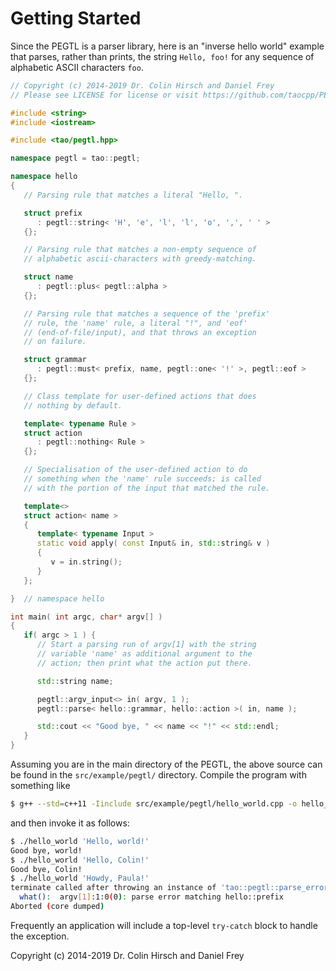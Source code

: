 # Getting Started

Since the PEGTL is a parser library, here is an "inverse hello world" example that parses,
rather than prints, the string `Hello, foo!` for any sequence of alphabetic ASCII characters `foo`.

```c++
// Copyright (c) 2014-2019 Dr. Colin Hirsch and Daniel Frey
// Please see LICENSE for license or visit https://github.com/taocpp/PEGTL/

#include <string>
#include <iostream>

#include <tao/pegtl.hpp>

namespace pegtl = tao::pegtl;

namespace hello
{
   // Parsing rule that matches a literal "Hello, ".

   struct prefix
      : pegtl::string< 'H', 'e', 'l', 'l', 'o', ',', ' ' >
   {};

   // Parsing rule that matches a non-empty sequence of
   // alphabetic ascii-characters with greedy-matching.

   struct name
      : pegtl::plus< pegtl::alpha >
   {};

   // Parsing rule that matches a sequence of the 'prefix'
   // rule, the 'name' rule, a literal "!", and 'eof'
   // (end-of-file/input), and that throws an exception
   // on failure.

   struct grammar
      : pegtl::must< prefix, name, pegtl::one< '!' >, pegtl::eof >
   {};

   // Class template for user-defined actions that does
   // nothing by default.

   template< typename Rule >
   struct action
      : pegtl::nothing< Rule >
   {};

   // Specialisation of the user-defined action to do
   // something when the 'name' rule succeeds; is called
   // with the portion of the input that matched the rule.

   template<>
   struct action< name >
   {
      template< typename Input >
      static void apply( const Input& in, std::string& v )
      {
         v = in.string();
      }
   };

}  // namespace hello

int main( int argc, char* argv[] )
{
   if( argc > 1 ) {
      // Start a parsing run of argv[1] with the string
      // variable 'name' as additional argument to the
      // action; then print what the action put there.

      std::string name;

      pegtl::argv_input<> in( argv, 1 );
      pegtl::parse< hello::grammar, hello::action >( in, name );

      std::cout << "Good bye, " << name << "!" << std::endl;
   }
}
```

Assuming you are in the main directory of the PEGTL, the above source can be
found in the `src/example/pegtl/` directory. Compile the program with something like

```sh
$ g++ --std=c++11 -Iinclude src/example/pegtl/hello_world.cpp -o hello_world
```

and then invoke it as follows:

```sh
$ ./hello_world 'Hello, world!'
Good bye, world!
$ ./hello_world 'Hello, Colin!'
Good bye, Colin!
$ ./hello_world 'Howdy, Paula!'
terminate called after throwing an instance of 'tao::pegtl::parse_error'
  what():  argv[1]:1:0(0): parse error matching hello::prefix
Aborted (core dumped)
```

Frequently an application will include a top-level `try-catch` block to handle
the exception.

Copyright (c) 2014-2019 Dr. Colin Hirsch and Daniel Frey
